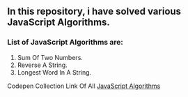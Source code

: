 ## In this repository, i have solved various JavaScript Algorithms.

### List of JavaScript Algorithms are:

1. Sum Of Two Numbers.
1. Reverse A String.
1. Longest Word In A String.

Codepen Collection Link Of All [JavaScript Algorithms](https://codepen.io/collection/nkwMPb/)